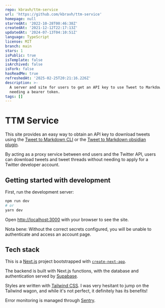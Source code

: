 ```yaml
---
repo: kbravh/ttm-service
url: 'https://github.com/kbravh/ttm-service'
homepage: null
starredAt: '2022-10-28T00:46:38Z'
createdAt: '2021-12-12T22:17:13Z'
updatedAt: '2024-07-13T04:10:51Z'
language: TypeScript
license: MIT
branch: main
stars: 1
isPublic: true
isTemplate: false
isArchived: false
isFork: false
hasReadMe: true
refreshedAt: '2025-02-25T20:21:16.226Z'
description: >-
  A server and site for users to get an API key to use Tweet to Markdown without
  needing a bearer token.
tags: []
---
```


# TTM Service

This site provides an easy way to obtain an API key to download tweets using the [Tweet to Markdown CLI](https://github.com/kbravh/tweet-to-markdown) or the [Tweet to Markdown obsidian plugin](https://github.com/kbravh/obsidian-tweet-to-markdown).

By acting as a proxy service between end users and the Twitter API, users can download tweets and tweet threads without needing to apply for a Twitter developer account.

## Getting started with development

First, run the development server:

```bash
npm run dev
# or
yarn dev
```

Open [http://localhost:3000](http://localhost:3000) with your browser to see the site.

Nota bene: Without the correct secrets configured, you will be unable to authenticate and access an account page.

## Tech stack

This is a [Next.js](https://nextjs.org/) project bootstrapped with [`create-next-app`](https://github.com/vercel/next.js/tree/canary/packages/create-next-app).

The backend is built with Next.js functions, with the database and authentication served by [Supabase](https://supabase.com/).

Styles are written with [Tailwind CSS](https://tailwindcss.com/). I was very hesitant to jump on the Tailwind wagon, and while it's not perfect, it definitely has its benefits!

Error monitoring is managed through [Sentry](https://sentry.io).
